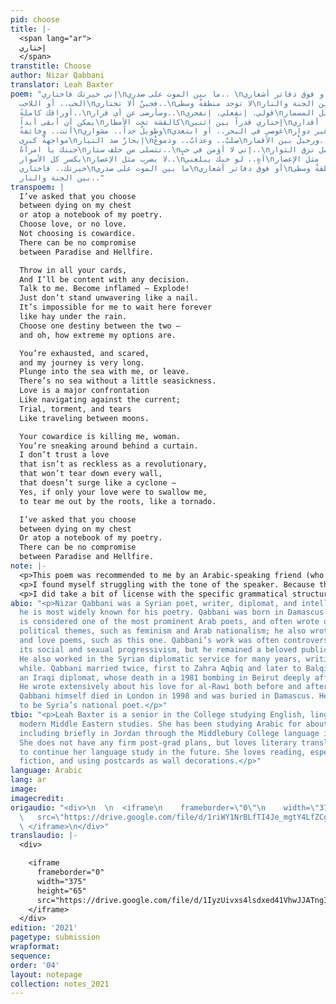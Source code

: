 ```yaml
---
pid: choose
title: |-
  <span lang="ar">
  إختاري
  </span>
transtitle: Choose
author: Nizar Qabbani
translator: Leah Baxter
poem: "إني خيرتك فاختاري\nما بين الموت على صدري.. \nأو فوق دفاتر أشعاري..\nإختاري
  الحب.. أو اللاحب\nفجبنٌ ألا تختاري..\nلا توجد منطقةٌ وسطى\nما بين الجنة والنار..\nإرمي
  أوراقك كاملةً..\nوسأرضى عن أي قرار..\nقولي. إنفعلي. إنفجري\nلا تقفي مثل المسمار..\nلا
  يمكن أن أبقى أبداً\nكالقشة تحت الأمطار\nإختاري قدراً بين اثنين\nوما أعنفها أقداري..\nمرهقةٌ
  أنت.. وخائفةٌ\nوطويلٌ جداً.. مشواري\nغوصي في البحر.. أو ابتعدي\nلا بحرٌ من غير دوار..\nالحب
  مواجهةٌ كبرى\nإبحارٌ ضد التيار\nصلبٌ.. وعذابٌ.. ودموعٌ\nورحيلٌ بين الأقمار..\nيقتلني
  جبنك يا امرأةً\nتتسلى من خلف ستار..\nإني لا أؤمن في حبٍ..\nلا يحمل نزق الثوار..\nلا
  يكسر كل الأسوار\nلا يضرب مثل الإعصار..\nآهٍ.. لو حبك يبلعني\nيقلعني.. مثل الإعصار..\nإني
  خيرتك.. فاختاري\nما بين الموت على صدري\nأو فوق دفاتر أشعاري\nلا توجد منطقةٌ وسطى\nما
  بين الجنة والنار.."
transpoem: |
  I’ve asked that you choose
  between dying on my chest
  or atop a notebook of my poetry.
  Choose love, or no love.
  Not choosing is cowardice.
  There can be no compromise
  between Paradise and Hellfire.

  Throw in all your cards,
  And I’ll be content with any decision.
  Talk to me. Become inflamed — Explode!
  Just don’t stand unwavering like a nail.
  It’s impossible for me to wait here forever
  like hay under the rain.
  Choose one destiny between the two —
  and oh, how extreme my options are.

  You’re exhausted, and scared,
  and my journey is very long.
  Plunge into the sea with me, or leave.
  There’s no sea without a little seasickness.
  Love is a major confrontation
  Like navigating against the current;
  Trial, torment, and tears
  Like‬ traveling between moons.‬

  Your cowardice is killing me, woman.
  You’re sneaking around behind a curtain.
  I don’t trust a love
  that isn’t as reckless as a revolutionary,
  that won’t tear down every wall,
  that doesn’t surge like a cyclone —
  Yes, if only your love were to swallow me,
  to tear me out by the roots, like a tornado.

  I’ve asked that you choose
  between dying on my chest
  Or atop a notebook of my poetry.
  There can be no compromise
  between Paradise and Hellfire.
note: |-
  <p>This poem was recommended to me by an Arabic-speaking friend (who also proofread my translation, bless her). I loved the beautiful and — is it silly to say? — poetic metaphors that Qabbani employs throughout the poem. These images translated very well into English. Descriptions such as “like hay under the rain” need no explanation or elaboration to connote the sense of slowly soaking into uselessness and rotting away; the metaphor itself does all of that already. Though no contextualization was needed, the tricky part was simply choosing the right words to illustrate those metaphors and to maintain the same implications.</p>
  <p>I found myself struggling with the tone of the speaker. Because the poem is mostly in the imperative, he comes across as a bit harsh and exasperated with his beloved and her waffling. However, he at times also softens his words, as in the end of the second verse and beginning of the third, in which he recognizes how difficult his request is for her and how much he is asking of her. Striking a balance between his exasperation and his understanding of her was difficult.</p>
  <p>I did take a bit of license with the specific grammatical structures of a few lines for clarity, as well as with alliteration, which was not quite as present in the original text but was in keeping with its original lyrical fluidity. Lines like “trial, torment, and tears” could have perhaps been more directly translated as “harshness, torment, and tears,” but I found “trial” to suit the sense of the line, as well as its sound, better. The original text I used also did not have stanza breaks. I inserted these based on common divisions I found in other versions and translations of the poem, as well as on where they seemed most fitting content-wise.</p>
abio: "<p>Nizar Qabbani was a Syrian poet, writer, diplomat, and intellectual, though
  he is most widely known for his poetry. Qabbani was born in Damascus in 1923. He
  is considered one of the most prominent Arab poets, and often wrote on social and
  political themes, such as feminism and Arab nationalism; he also wrote many erotic
  and love poems, such as this one. Qabbani’s work was often controversial both for
  its social and sexual progressivism, but he remained a beloved public figure internationally.
  He also worked in the Syrian diplomatic service for many years, writing all the
  while. Qabbani married twice, first to Zahra Aqbiq and later to Balqis al-Rawi,
  an Iraqi diplomat, whose death in a 1981 bombing in Beirut deeply affected him.
  He wrote extensively about his love for al-Rawi both before and after her death.
  Qabbani himself died in London in 1998 and was buried in Damascus. He is considered
  to be Syria’s national poet.</p>"
tbio: "<p>Leah Baxter is a senior in the College studying English, linguistics, and
  modern Middle Eastern studies. She has been studying Arabic for about four years,
  including briefly in Jordan through the Middlebury College language immersion program.
  She does not have any firm post-grad plans, but loves literary translation and hopes
  to continue her language study in the future. She loves reading, especially science
  fiction, and using postcards as wall decorations.</p>"
language: Arabic
lang: ar
image: 
imagecredit: 
origaudio: "<div>\n  \n  <iframe\n    frameborder=\"0\"\n    width=\"375\"\n    height=\"65\"\n
  \   src=\"https://drive.google.com/file/d/1riWY1NrBLfTI4Je_mgtY4LfZCgNY2SvM/preview\">\n
  \ </iframe>\n</div>"
translaudio: |-
  <div>

    <iframe
      frameborder="0"
      width="375"
      height="65"
      src="https://drive.google.com/file/d/1IyzUivxs4lsdxed41VhwJJATngI7Vz-W/preview">
    </iframe>
  </div>
edition: '2021'
pagetype: submission
wrapformat: 
sequence: 
order: '04'
layout: notepage
collection: notes_2021
---
```

